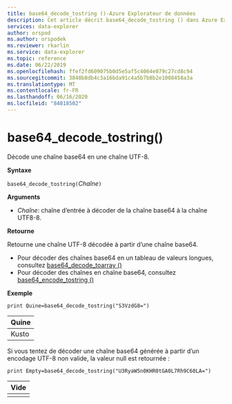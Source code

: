 ```yaml
---
title: base64_decode_tostring ()-Azure Explorateur de données
description: Cet article décrit base64_decode_tostring () dans Azure Explorateur de données.
services: data-explorer
author: orspod
ms.author: orspodek
ms.reviewer: rkarlin
ms.service: data-explorer
ms.topic: reference
ms.date: 06/22/2019
ms.openlocfilehash: ffef2fd609075b0d5e5af5c4064e079c27cd8c94
ms.sourcegitcommit: 3848b8db4c3a16bda91c4a5b7b8b2e1088458a3a
ms.translationtype: MT
ms.contentlocale: fr-FR
ms.lasthandoff: 06/16/2020
ms.locfileid: "84818502"
---
```

# <a name="base64_decode_tostring"></a>base64_decode_tostring()

Décode une chaîne base64 en une chaîne UTF-8.

**Syntaxe**

`base64_decode_tostring(`*Chaîne*`)`

**Arguments**

* *Chaîne*: chaîne d’entrée à décoder de la chaîne base64 à la chaîne UTF8-8.

**Retourne**

Retourne une chaîne UTF-8 décodée à partir d’une chaîne base64.

* Pour décoder des chaînes base64 en un tableau de valeurs longues, consultez [base64_decode_toarray ()](base64_decode_toarrayfunction.md)
* Pour décoder des chaînes en chaîne base64, consultez [base64_encode_tostring ()](base64_encode_tostringfunction.md)

**Exemple**

<!-- csl: https://help.kusto.windows.net:443/Samples -->
```kusto
print Quine=base64_decode_tostring("S3VzdG8=")
```

|Quine|
|-----|
|Kusto|

Si vous tentez de décoder une chaîne base64 générée à partir d’un encodage UTF-8 non valide, la valeur null est retournée :

<!-- csl: https://help.kusto.windows.net:443/Samples -->
```kusto
print Empty=base64_decode_tostring("U3RyaW5n0KHR0tGA0L7Rh9C60LA=")
```

|Vide|
|-----|
||
